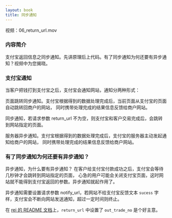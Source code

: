 ```yaml
---
layout: book
title: 同步通知
---
```


视频：06_return_url.mov

### 内容简介
支付宝返回信息之同步通知。先讲原理后上代码。有了同步通知为何还要有异步通知？视频中为您揭晓。

### 支付宝通知

当客户把钱打到支付宝之后，支付宝会通知网站，通知分两种形式：

页面跳转同步通知。支付宝根据得到的数据处理完成后，当前页面从支付宝的页面自动跳转回商户的网站，
同时携带处理完成的结果信息反馈给商户网站。

同步通知，若请求参数 return_url 不为空，则支付宝和客户交易完成后，会跳转到网站指定的页面。

服务器异步通知。支付宝根据得到的数据处理完成后，支付宝的服务器主动发起通知给商户的网站，
同时携带处理完成的结果信息反馈给商户网站。


### 有了同步通知为何还要有异步通知？

异步通知，为什么要有异步通知？ 在客户给支付宝付款成功之后，支付宝会等待几秒钟才会跳转到网站指定的页面，
心急的用户可能会关闭支付宝页面，这时网站就不能得到支付宝返回的参数。异步通知就起作用了。

异步通知需要设置请求参数 notify_url，若网站不给支付宝反馈文本 `sucess`
字样，支付宝会不断向网站发送通知，超过一定时间则终止。


在 [rei 的 README 文档](https://github.com/chloerei/alipay#example)上，`return_url` 中设置了 `out_trade_no` 是个好主意。
